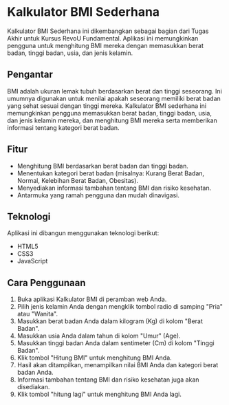 # Kalkulator BMI Sederhana

Kalkulator BMI Sederhana ini dikembangkan sebagai bagian dari Tugas Akhir untuk Kursus RevoU Fundamental. Aplikasi ini memungkinkan pengguna untuk menghitung BMI mereka dengan memasukkan berat badan, tinggi badan, usia, dan jenis kelamin.

## Pengantar
BMI adalah ukuran lemak tubuh berdasarkan berat dan tinggi seseorang. Ini umumnya digunakan untuk menilai apakah seseorang memiliki berat badan yang sehat sesuai dengan tinggi mereka. Kalkulator BMI sederhana ini memungkinkan pengguna memasukkan berat badan, tinggi badan, usia, dan jenis kelamin mereka, dan menghitung BMI mereka serta memberikan informasi tentang kategori berat badan.

## Fitur
- Menghitung BMI berdasarkan berat badan dan tinggi badan.
- Menentukan kategori berat badan (misalnya: Kurang Berat Badan, Normal, Kelebihan Berat Badan, Obesitas).
- Menyediakan informasi tambahan tentang BMI dan risiko kesehatan.
- Antarmuka yang ramah pengguna dan mudah dinavigasi.

## Teknologi
Aplikasi ini dibangun menggunakan teknologi berikut:

- HTML5
- CSS3
- JavaScript

## Cara Penggunaan
1. Buka aplikasi Kalkulator BMI di peramban web Anda.
2. Pilih jenis kelamin Anda dengan mengklik tombol radio di samping "Pria" atau "Wanita".
3. Masukkan berat badan Anda dalam kilogram (Kg) di kolom "Berat Badan".
4. Masukkan usia Anda dalam tahun di kolom "Umur" (Age).
5. Masukkan tinggi badan Anda dalam sentimeter (Cm) di kolom "Tinggi Badan".
6. Klik tombol "Hitung BMI" untuk menghitung BMI Anda.
7. Hasil akan ditampilkan, menampilkan nilai BMI Anda dan kategori berat badan Anda.
8. Informasi tambahan tentang BMI dan risiko kesehatan juga akan disediakan.
9. Klik tombol "hitung lagi" untuk menghitung BMI Anda lagi.
